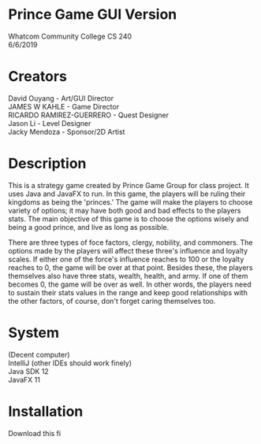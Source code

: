 # Prince Game GUI Version
Whatcom Community College CS 240 <br />
6/6/2019 <br />

# Creators
David Ouyang - Art/GUI Director <br />
JAMES W KAHLE - Game Director <br />
RICARDO RAMIREZ-GUERRERO - Quest Designer <br />
Jason Li - Level Designer <br />
Jacky Mendoza - Sponsor/2D Artist <br />

# Description
This is a strategy game created by Prince Game Group for class project. It uses Java and JavaFX to run. In this game, the players will be ruling their kingdoms as being the 'princes.' The game will make the players to choose variety of options; it may have both good and bad effects to the players stats. The main objective of this game is to choose the options wisely and being a good prince, and live as long as possible. 

There are three types of foce factors, clergy, nobility, and commoners. The options made by the players will affect these three's influence and loyalty scales. If either one of the force's influence reaches to 100 or the loyalty reaches to 0, the game will be over at that point. Besides these, the players themselves also have three stats, wealth, health, and army. If one of them becomes 0, the game will be over as well. In other words, the players need to sustain their stats values in the range and keep good relationships with the other factors, of course, don't forget caring themselves too. 

# System
(Decent computer) <br />
IntelliJ (other IDEs should work finely) <br />
Java SDK 12 <br />
JavaFX 11 <br />

# Installation
Download this fi





